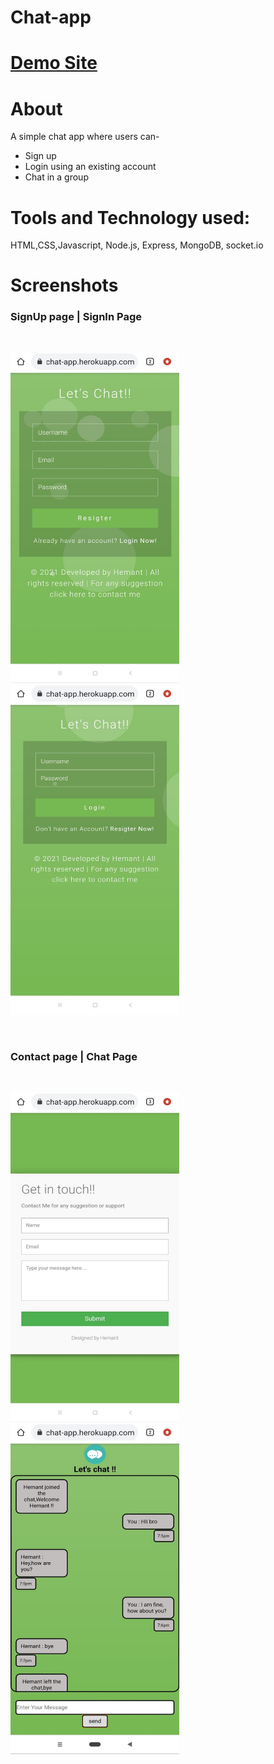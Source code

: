 # Chat-app
# <a href="https://sahu-chat-app.herokuapp.com/">Demo Site</a>
# About
A simple chat app where users can-

- Sign up
- Login using an existing account
- Chat in a group
# Tools and Technology used:
HTML,CSS,Javascript, Node.js, Express, MongoDB, socket.io

# Screenshots

<h3>SignUp page | SignIn Page</h3>
  <br>
  <p ><img src="https://github.com/hks143/Chat-app/blob/master/screenshots/register.jpeg" width="270" height="528">
     <img src="https://github.com/hks143/Chat-app/blob/master/screenshots/login.jpeg" width="270" height="528">
  </p><br>
  <h3>Contact page | Chat Page</h3>
  <br>
  <p ><img src="https://github.com/hks143/Chat-app/blob/master/screenshots/contact.jpeg" width="270" height="528">
     <img src="https://github.com/hks143/Chat-app/blob/master/screenshots/chat.jpeg" width="270" height="528">
  </p><br>
